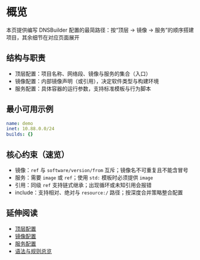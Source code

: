 # 概览

本页提供编写 DNSBuilder 配置的最简路径：按“顶层 → 镜像 → 服务”的顺序搭建项目，其余细节在对应页面展开

## 结构与职责

- 顶层配置：项目名称、网络段、镜像与服务的集合（入口）
- 镜像配置：内部镜像声明（或引用），决定软件类型与构建环境
- 服务配置：具体容器的运行参数，支持标准模板与行为脚本

## 最小可用示例

```yaml
name: demo
inet: 10.88.0.0/24
builds: {}
```

## 核心约束（速览）

- 镜像：`ref` 与 `software/version/from` 互斥；镜像名不可重复且不能含冒号
- 服务：需要 `image` 或 `ref`；使用 `std:` 模板时必须提供 `image`
- 引用：同级 `ref` 支持链式继承；出现循环或未知引用会报错
- include：支持相对、绝对与 `resource:/` 路径；按深度合并策略整合配置


## 延伸阅读

- [顶层配置](top-level.md)
- [镜像配置](images.md)
- [服务配置](builds.md)
- [语法与规则总览](../rule/index.md)
